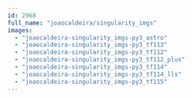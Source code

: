 ```yaml
---
id: 2968
full_name: "joaocaldeira/singularity_imgs"
images: 
  - "joaocaldeira-singularity_imgs-py3_astro"
  - "joaocaldeira-singularity_imgs-py3_tf113"
  - "joaocaldeira-singularity_imgs-py3_tf112"
  - "joaocaldeira-singularity_imgs-py3_tf112_plus"
  - "joaocaldeira-singularity_imgs-py3_tf114"
  - "joaocaldeira-singularity_imgs-py3_tf114_lls"
  - "joaocaldeira-singularity_imgs-py3_tf115"
---
```

